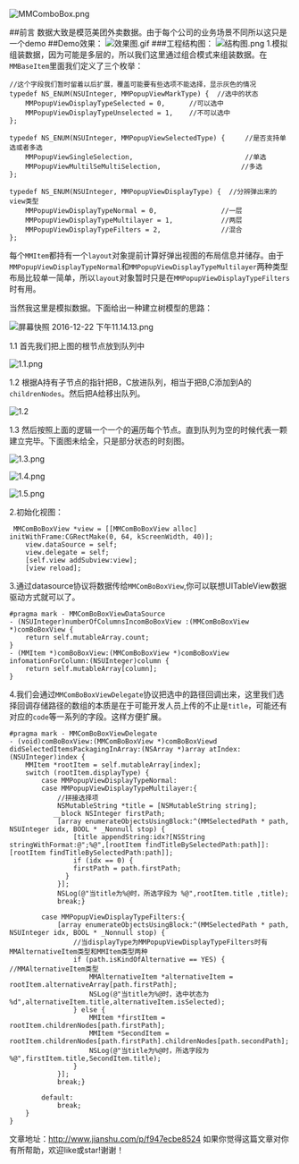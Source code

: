![MMComboBox.png](http://upload-images.jianshu.io/upload_images/307963-9dfaebdc003916cc.png?imageMogr2/auto-orient/strip%7CimageView2/2/w/1240)

##前言
数据大致是模范美团外卖数据。由于每个公司的业务场景不同所以这只是一个demo
##Demo效果：
![效果图.gif](http://upload-images.jianshu.io/upload_images/307963-588c68a0a4db185a.gif?imageMogr2/auto-orient/strip)
###工程结构图：
![结构图.png](http://upload-images.jianshu.io/upload_images/307963-97fa9a27aa16c8e2.png?imageMogr2/auto-orient/strip%7CimageView2/2/w/1240)
1.模拟组装数据，因为可能是多层的，所以我们这里通过组合模式来组装数据。在`MMBaseItem`里面我们定义了三个枚举：
```
//这个字段我们暂时留着以后扩展，覆盖可能要有些选项不能选择，显示灰色的情况
typedef NS_ENUM(NSUInteger, MMPopupViewMarkType) {  //选中的状态
    MMPopupViewDisplayTypeSelected = 0,      //可以选中
    MMPopupViewDisplayTypeUnselected = 1,    //不可以选中
};

typedef NS_ENUM(NSUInteger, MMPopupViewSelectedType) {     //是否支持单选或者多选
    MMPopupViewSingleSelection,                            //单选
    MMPopupViewMultilSeMultiSelection,                    //多选
};

typedef NS_ENUM(NSUInteger, MMPopupViewDisplayType) {  //分辨弹出来的view类型
    MMPopupViewDisplayTypeNormal = 0,                //一层
    MMPopupViewDisplayTypeMultilayer = 1,            //两层
    MMPopupViewDisplayTypeFilters = 2,               //混合
};
```
每个`MMItem`都持有一个`layout`对象提前计算好弹出视图的布局信息并储存。由于`MMPopupViewDisplayTypeNormal`和`MMPopupViewDisplayTypeMultilayer`两种类型布局比较单一简单，所以`layout`对象暂时只是在`MMPopupViewDisplayTypeFilters`时有用。

当然我这里是模拟数据。下面给出一种建立树模型的思路：

![屏幕快照 2016-12-22 下午11.14.13.png](http://upload-images.jianshu.io/upload_images/307963-7708a77530870004.png?imageMogr2/auto-orient/strip%7CimageView2/2/w/1240)

1.1 首先我们把上图的根节点放到队列中

![1.1.png](http://upload-images.jianshu.io/upload_images/307963-ae6a2e9ef9e6df53.png?imageMogr2/auto-orient/strip%7CimageView2/2/w/1240)

1.2 根据A持有子节点的指针把B，C放进队列，相当于把B,C添加到A的`childrenNodes`。然后把A给移出队列。

![1.2](http://upload-images.jianshu.io/upload_images/307963-5cfa962948165968.png?imageMogr2/auto-orient/strip%7CimageView2/2/w/1240)

1.3 然后按照上面的逻辑一个一个的遍历每个节点。直到队列为空的时候代表一颗建立完毕。下面图未给全，只是部分状态的时刻图。

![1.3.png](http://upload-images.jianshu.io/upload_images/307963-4380f8b8e57539c9.png?imageMogr2/auto-orient/strip%7CimageView2/2/w/1240)

![1.4.png](http://upload-images.jianshu.io/upload_images/307963-82c04ee55e654461.png?imageMogr2/auto-orient/strip%7CimageView2/2/w/1240)

![1.5.png](http://upload-images.jianshu.io/upload_images/307963-4f08f95a88d1887c.png?imageMogr2/auto-orient/strip%7CimageView2/2/w/1240)




2.初始化视图：
```
 MMComBoBoxView *view = [[MMComBoBoxView alloc] initWithFrame:CGRectMake(0, 64, kScreenWidth, 40)];
    view.dataSource = self;
    view.delegate = self;
    [self.view addSubview:view];
    [view reload];
```
3.通过datasource协议将数据传给`MMComBoBoxView`,你可以联想UITableView数据驱动方式就可以了。
```
#pragma mark - MMComBoBoxViewDataSource
- (NSUInteger)numberOfColumnsIncomBoBoxView :(MMComBoBoxView *)comBoBoxView {
    return self.mutableArray.count;
}
- (MMItem *)comBoBoxView:(MMComBoBoxView *)comBoBoxView infomationForColumn:(NSUInteger)column {
    return self.mutableArray[column];
}
```
4.我们会通过`MMComBoBoxViewDelegate`协议把选中的路径回调出来，这里我们选择回调存储路径的数组的本质是在于可能开发人员上传的不止是`title`，可能还有对应的`code`等一系列的字段。这样方便扩展。
```
#pragma mark - MMComBoBoxViewDelegate
- (void)comBoBoxView:(MMComBoBoxView *)comBoBoxViewd didSelectedItemsPackagingInArray:(NSArray *)array atIndex:(NSUInteger)index {
    MMItem *rootItem = self.mutableArray[index];
    switch (rootItem.displayType) {
        case MMPopupViewDisplayTypeNormal:
        case MMPopupViewDisplayTypeMultilayer:{
            //拼接选择项
            NSMutableString *title = [NSMutableString string];
           __block NSInteger firstPath;
            [array enumerateObjectsUsingBlock:^(MMSelectedPath * path, NSUInteger idx, BOOL * _Nonnull stop) {
                [title appendString:idx?[NSString stringWithFormat:@";%@",[rootItem findTitleBySelectedPath:path]]:[rootItem findTitleBySelectedPath:path]];
                if (idx == 0) {
                firstPath = path.firstPath;
              }
            }];
            NSLog(@"当title为%@时，所选字段为 %@",rootItem.title ,title);
            break;}
            
        case MMPopupViewDisplayTypeFilters:{
            [array enumerateObjectsUsingBlock:^(MMSelectedPath * path, NSUInteger idx, BOOL * _Nonnull stop) {
                //当displayType为MMPopupViewDisplayTypeFilters时有MMAlternativeItem类型和MMItem类型两种
                if (path.isKindOfAlternative == YES) { //MMAlternativeItem类型
                    MMAlternativeItem *alternativeItem = rootItem.alternativeArray[path.firstPath];
                    NSLog(@"当title为%@时，选中状态为 %d",alternativeItem.title,alternativeItem.isSelected);
                } else {
                    MMItem *firstItem = rootItem.childrenNodes[path.firstPath];
                    MMItem *SecondItem = rootItem.childrenNodes[path.firstPath].childrenNodes[path.secondPath];
                    NSLog(@"当title为%@时，所选字段为 %@",firstItem.title,SecondItem.title);
                }
            }];
            break;}
            
        default:
            break;
    }
}
```
文章地址：http://www.jianshu.com/p/f947ecbe8524
如果你觉得这篇文章对你有所帮助，欢迎like或star!谢谢！
